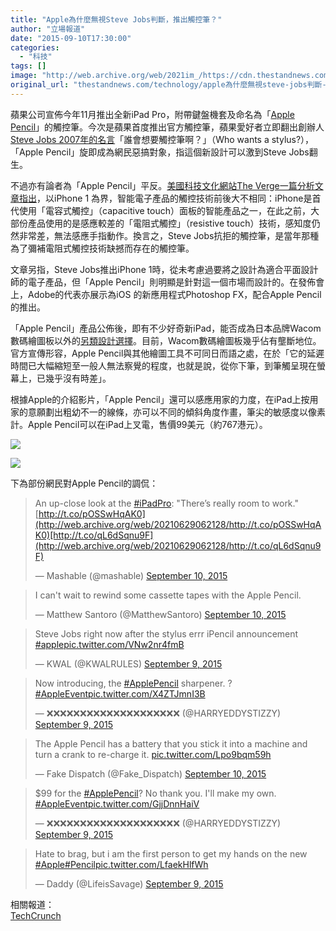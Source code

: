 ```yaml
---
title: "Apple為什麼無視Steve Jobs判斷，推出觸控筆？"
author: "立場報道"
date: "2015-09-10T17:30:00"
categories:
  - "科技"
tags: []
image: "http://web.archive.org/web/2021im_/https://cdn.thestandnews.com/media/photos/cache/14534531521_ne2Xp_1200x0.JPG"
original_url: "thestandnews.com/technology/apple為什麼無視steve-jobs判斷-推出觸控筆"
---
```

蘋果公司宣佈今年11月推出全新iPad Pro，附帶鍵盤機套及命名為「[Apple Pencil](http://web.archive.org/web/20210629062128/http://www.apple.com/hk/apple-pencil/)」的觸控筆。今次是蘋果首度推出官方觸控筆，蘋果愛好者立即翻出創辦人[Steve Jobs 2007年的名言](../../technology/%E7%9D%87%E7%89%87-ipad-pro-%E7%99%BB%E5%A0%B4-%E9%A6%96%E6%AC%A1%E6%8E%A8-apple-pencil-%E6%84%9F%E6%87%89%E7%AD%86/)「誰會想要觸控筆啊？」（Who wants a stylus?），「Apple Pencil」旋即成為網民惡搞對象，指這個新設計可以激到Steve Jobs翻生。

不過亦有論者為「Apple Pencil」平反。[美國科技文化網站The Verge一篇分析文章指出](http://web.archive.org/web/20210629062128/http://www.theverge.com/2015/9/9/9298117/apple-pencil-stylus-ipad-pro-steve-jobs)，以iPhone 1 為界，智能電子產品的觸控技術前後大不相同：iPhone是首代使用「電容式觸控」（capacitive touch）面板的智能產品之一，在此之前，大部份產品使用的是感應較差的「電阻式觸控」（resistive touch）技術，感知度仍然非常差，無法感應手指動作。換言之，Steve Jobs抗拒的觸控筆，是當年那種為了彌補電阻式觸控技術缺撼而存在的觸控筆。

文章另指，Steve Jobs推出iPhone 1時，從未考慮過要將之設計為適合平面設計師的電子產品，但「Apple Pencil」則明顯是針對這一個市場而設計的。在發佈會上，Adobe的代表亦展示為iOS 的新應用程式Photoshop FX，配合Apple Pencil的推出。

「Apple Pencil」產品公佈後，即有不少好奇新iPad，能否成為日本品牌Wacom數碼繪圖板以外的[另類設計選擇](http://web.archive.org/web/20210629062128/https://www.reddit.com/r/apple/comments/3kaapx/do_you_think_apple_pencil_will_be_a_viable/)。目前，Wacom數碼繪圖板幾乎佔有壟斷地位。官方宣傳形容，Apple Pencil與其他繪圖工具不可同日而語之處，在於「它的延遲時間已大幅縮短至一般人無法察覺的程度，也就是說，從你下筆，到筆觸呈現在螢幕上，已幾乎沒有時差」。

根據Apple的介紹影片，「Apple Pencil」還可以感應用家的力度，在iPad上按用家的意願劃出粗幼不一的線條，亦可以不同的傾斜角度作畫，筆尖的敏感度以像素計。Apple Pencil可以在iPad上叉電，售價99美元（約767港元）。

[![](http://web.archive.org/web/2021im_/https://cdn.thestandnews.com/media/photos/cache/14534531521_ne2Xp_1200x0.JPG)](http://web.archive.org/web/20210629062128/https://cdn.thestandnews.com/media/photos/cache/14534531521_ne2Xp_1200x0.JPG)

[![](http://web.archive.org/web/2021im_/https://cdn.thestandnews.com/media/photos/cache/4545314213_lYkwG_1200x0.JPG)](http://web.archive.org/web/20210629062128/https://cdn.thestandnews.com/media/photos/cache/4545314213_lYkwG_1200x0.JPG)

下為部份網民對Apple Pencil的調侃：

> An up-close look at the [#iPadPro](http://web.archive.org/web/20210629062128/https://twitter.com/hashtag/iPadPro?src=hash): "There’s really room to work." [http://t.co/pOSSwHqAK0](http://web.archive.org/web/20210629062128/http://t.co/pOSSwHqAK0)[http://t.co/qL6dSqnu9F](http://web.archive.org/web/20210629062128/http://t.co/qL6dSqnu9F)
> 
> — Mashable (@mashable) [September 10, 2015](http://web.archive.org/web/20210629062128/https://twitter.com/mashable/status/641771706529513472)

> I can't wait to rewind some cassette tapes with the Apple Pencil.
> 
> — Matthew Santoro (@MatthewSantoro) [September 10, 2015](http://web.archive.org/web/20210629062128/https://twitter.com/MatthewSantoro/status/641794423530094592)

> Steve Jobs right now after the stylus errr iPencil announcement [#apple](http://web.archive.org/web/20210629062128/https://twitter.com/hashtag/apple?src=hash)[pic.twitter.com/VNw2nr4fmB](http://web.archive.org/web/20210629062128/http://t.co/VNw2nr4fmB)
> 
> — KWAL (@KWALRULES) [September 9, 2015](http://web.archive.org/web/20210629062128/https://twitter.com/KWALRULES/status/641665799053295616)

> Now introducing, the [#ApplePencil](http://web.archive.org/web/20210629062128/https://twitter.com/hashtag/ApplePencil?src=hash) sharpener. ? [#AppleEvent](http://web.archive.org/web/20210629062128/https://twitter.com/hashtag/AppleEvent?src=hash)[pic.twitter.com/X4ZTJmnI3B](http://web.archive.org/web/20210629062128/http://t.co/X4ZTJmnI3B)
> 
> — ❌❌❌❌❌❌❌❌❌❌❌❌❌❌❌❌❌❌❌❌ (@HARRYEDDYSTIZZY) [September 9, 2015](http://web.archive.org/web/20210629062128/https://twitter.com/HARRYEDDYSTIZZY/status/641668672214450177)

> The Apple Pencil has a battery that you stick it into a machine and turn a crank to re-charge it. [pic.twitter.com/Lpo9bqm59h](http://web.archive.org/web/20210629062128/http://t.co/Lpo9bqm59h)
> 
> — Fake Dispatch (@Fake\_Dispatch) [September 10, 2015](http://web.archive.org/web/20210629062128/https://twitter.com/Fake_Dispatch/status/641787934459469824)

> $99 for the [#ApplePencil](http://web.archive.org/web/20210629062128/https://twitter.com/hashtag/ApplePencil?src=hash)? No thank you. I'll make my own. [#AppleEvent](http://web.archive.org/web/20210629062128/https://twitter.com/hashtag/AppleEvent?src=hash)[pic.twitter.com/GjjDnnHaiV](http://web.archive.org/web/20210629062128/http://t.co/GjjDnnHaiV)
> 
> — ❌❌❌❌❌❌❌❌❌❌❌❌❌❌❌❌❌❌❌❌ (@HARRYEDDYSTIZZY) [September 9, 2015](http://web.archive.org/web/20210629062128/https://twitter.com/HARRYEDDYSTIZZY/status/641670592995966978)

> Hate to brag, but i am the first person to get my hands on the new [#Apple](http://web.archive.org/web/20210629062128/https://twitter.com/hashtag/Apple?src=hash)[#Pencil](http://web.archive.org/web/20210629062128/https://twitter.com/hashtag/Pencil?src=hash)[pic.twitter.com/LfaekHlfWh](http://web.archive.org/web/20210629062128/http://t.co/LfaekHlfWh)
> 
> — Daddy (@LifeisSavage) [September 9, 2015](http://web.archive.org/web/20210629062128/https://twitter.com/LifeisSavage/status/641672259887828996)

  
相關報道：  
[TechCrunch](http://web.archive.org/web/20210629062128/http://techcrunch.com/2015/09/09/the-apple-pencil-is-the-ipad-pros-secret-weapon/#.kjdujr:s7P5)